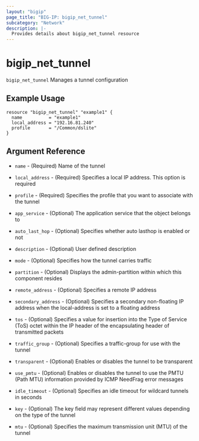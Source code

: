 ```yaml
---
layout: "bigip"
page_title: "BIG-IP: bigip_net_tunnel"
subcategory: "Network"
description: |-
  Provides details about bigip_net_tunnel resource
---
```


# bigip\_net\_tunnel

`bigip_net_tunnel` Manages a tunnel configuration



## Example Usage


```hcl
resource "bigip_net_tunnel" "example1" {
  name          = "example1"
  local_address = "192.16.81.240"
  profile       = "/Common/dslite"
}

```

## Argument Reference

* `name` - (Required) Name of the tunnel

* `local_address` - (Required) Specifies a local IP address. This option is required

* `profile` - (Required) Specifies the profile that you want to associate with the tunnel     

* `app_service` - (Optional) The application service that the object belongs to

* `auto_last_hop` - (Optional) Specifies whether auto lasthop is enabled or not

* `description` - (Optional) User defined description

* `mode` - (Optional) Specifies how the tunnel carries traffic

* `partition` - (Optional) Displays the admin-partition within which this component resides

* `remote_address` - (Optional) Specifies a remote IP address

* `secondary_address` - (Optional) Specifies a secondary non-floating IP address when the local-address is set to a floating address

* `tos` - (Optional) Specifies a value for insertion into the Type of Service (ToS) octet within the IP header of the encapsulating header of transmitted packets

* `traffic_group` - (Optional) Specifies a traffic-group for use with the tunnel

* `transparent` - (Optional) Enables or disables the tunnel to be transparent

* `use_pmtu` - (Optional) Enables or disables the tunnel to use the PMTU (Path MTU) information provided by ICMP NeedFrag error messages

* `idle_timeout` - (Optional) Specifies an idle timeout for wildcard tunnels in seconds

* `key` - (Optional) The key field may represent different values depending on the type of the tunnel

* `mtu` - (Optional) Specifies the maximum transmission unit (MTU) of the tunnel
